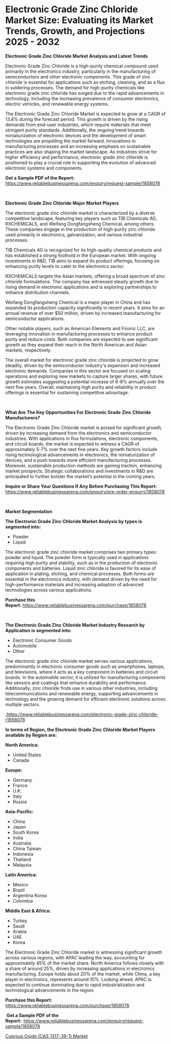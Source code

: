 <p><h1>Electronic Grade Zinc Chloride Market Size: Evaluating its Market Trends, Growth, and Projections 2025 - 2032</h1></p><p><strong>Electronic Grade Zinc Chloride Market Analysis and Latest Trends</strong></p>
<p><p>Electronic Grade Zinc Chloride is a high-purity chemical compound used primarily in the electronics industry, particularly in the manufacturing of semiconductors and other electronic components. This grade of zinc chloride is essential for applications such as etching, cleaning, and as a flux in soldering processes. The demand for high-purity chemicals like electronic grade zinc chloride has surged due to the rapid advancements in technology, including the increasing prevalence of consumer electronics, electric vehicles, and renewable energy systems.</p><p>The Electronic Grade Zinc Chloride Market is expected to grow at a CAGR of 13.8% during the forecast period. This growth is driven by the rising demands from end-user industries, which require materials that meet stringent purity standards. Additionally, the ongoing trend towards miniaturization of electronic devices and the development of smart technologies are propelling the market forward. Innovations in manufacturing processes and an increasing emphasis on sustainable practices are also shaping the market landscape. As industries strive for higher efficiency and performance, electronic grade zinc chloride is positioned to play a crucial role in supporting the evolution of advanced electronic systems and components.</p></p>
<p><strong>Get a Sample PDF of the Report:&nbsp;</strong> <a href="https://www.reliablebusinessarena.com/enquiry/request-sample/1858078?utm_campaign=2819&utm_medium=2&utm_source=Github&utm_content=ia&utm_term=03042025&utm_id=electronic-grade-zinc-chloride">https://www.reliablebusinessarena.com/enquiry/request-sample/1858078</a></p>
<p>&nbsp;</p>
<p><strong>Electronic Grade Zinc Chloride Major Market Players</strong></p>
<p><p>The electronic grade zinc chloride market is characterized by a diverse competitive landscape, featuring key players such as TIB Chemicals AG, RXCHEMICALS, and Weifang Dongfangsheng Chemical, among others. These companies engage in the production of high-purity zinc chloride used primarily in electronics, galvanization, and various industrial processes.</p><p>TIB Chemicals AG is recognized for its high-quality chemical products and has established a strong foothold in the European market. With ongoing investments in R&D, TIB aims to expand its product offerings, focusing on enhancing purity levels to cater to the electronics sector.</p><p>RXCHEMICALS targets the Asian markets, offering a broad spectrum of zinc chloride formulations. The company has witnessed steady growth due to rising demand in electronic applications and is exploring partnerships to enhance distribution channels.</p><p>Weifang Dongfangsheng Chemical is a major player in China and has expanded its production capacity significantly in recent years. It aims for an annual revenue of over $50 million, driven by increased manufacturing for semiconductor applications.</p><p>Other notable players, such as American Elements and Finoric LLC, are leveraging innovation in manufacturing processes to enhance product purity and reduce costs. Both companies are expected to see significant growth as they expand their reach in the North American and Asian markets, respectively.</p><p>The overall market for electronic grade zinc chloride is projected to grow steadily, driven by the semiconductor industry's expansion and increased electronic demands. Companies in this sector are focused on scaling operations and exploring new markets to capture larger shares, with future growth estimates suggesting a potential increase of 6-8% annually over the next five years. Overall, maintaining high purity and reliability in product offerings is essential for sustaining competitive advantage.</p></p>
<p>&nbsp;</p>
<p><strong>What Are The Key Opportunities For Electronic Grade Zinc Chloride Manufacturers?</strong></p>
<p><p>The Electronic Grade Zinc Chloride market is poised for significant growth, driven by increasing demand from the electronics and semiconductor industries. With applications in flux formulations, electronic components, and circuit boards, the market is expected to witness a CAGR of approximately 5-7% over the next five years. Key growth factors include rising technological advancements in electronics, the miniaturization of devices, and a push towards more efficient manufacturing processes. Moreover, sustainable production methods are gaining traction, enhancing market prospects. Strategic collaborations and investments in R&D are anticipated to further bolster the market’s potential in the coming years.</p></p>
<p><strong>Inquire or Share Your Questions If Any Before Purchasing This Report:</strong> <a href="https://www.reliablebusinessarena.com/enquiry/pre-order-enquiry/1858078?utm_campaign=2819&utm_medium=2&utm_source=Github&utm_content=ia&utm_term=03042025&utm_id=electronic-grade-zinc-chloride">https://www.reliablebusinessarena.com/enquiry/pre-order-enquiry/1858078</a></p>
<p>&nbsp;</p>
<p><strong>Market Segmentation</strong></p>
<p><strong>The Electronic Grade Zinc Chloride Market Analysis by types is segmented into:</strong></p>
<p><ul><li>Powder</li><li>Liquid</li></ul></p>
<p><p>The electronic grade zinc chloride market comprises two primary types: powder and liquid. The powder form is typically used in applications requiring high purity and stability, such as in the production of electronic components and batteries. Liquid zinc chloride is favored for its ease of application in plating, etching, and chemical processes. Both forms are essential in the electronics industry, with demand driven by the need for high-performance materials and increasing adoption of advanced technologies across various applications.</p></p>
<p><strong>Purchase this Report:&nbsp;</strong><a href="https://www.reliablebusinessarena.com/purchase/1858078?utm_campaign=2819&utm_medium=2&utm_source=Github&utm_content=ia&utm_term=03042025&utm_id=electronic-grade-zinc-chloride">https://www.reliablebusinessarena.com/purchase/1858078</a></p>
<p>&nbsp;</p>
<p><strong>The Electronic Grade Zinc Chloride Market Industry Research by Application is segmented into:</strong></p>
<p><ul><li>Electronic Consumer Goods</li><li>Automobile</li><li>Other</li></ul></p>
<p><p>The electronic grade zinc chloride market serves various applications, predominantly in electronic consumer goods such as smartphones, laptops, and televisions, where it acts as a key component in batteries and circuit boards. In the automobile sector, it is utilized for manufacturing components like sensors and coatings that enhance durability and performance. Additionally, zinc chloride finds use in various other industries, including telecommunications and renewable energy, supporting advancements in technology and the growing demand for efficient electronic solutions across multiple sectors.</p></p>
<p><a href="https://www.reliablebusinessarena.com/electronic-grade-zinc-chloride-r1858078?utm_campaign=2819&utm_medium=2&utm_source=Github&utm_content=ia&utm_term=03042025&utm_id=electronic-grade-zinc-chloride">&nbsp;https://www.reliablebusinessarena.com/electronic-grade-zinc-chloride-r1858078</a></p>
<p><strong>In terms of Region, the Electronic Grade Zinc Chloride Market Players available by Region are:</strong></p>
<p>
    <p> <strong> North America: </strong>
        <ul>
            <li>United States</li>
            <li>Canada</li>
        </ul>
        </p> 
    <p> <strong> Europe: </strong>
        <ul>
            <li>Germany</li>
            <li>France</li>
            <li>U.K.</li>
            <li>Italy</li>
            <li>Russia</li>
        </ul>
        </p> 
    <p> <strong> Asia-Pacific: </strong>
        <ul>
            <li>China</li>
            <li>Japan</li>
            <li>South Korea</li>
            <li>India</li>
            <li>Australia</li>
            <li>China Taiwan</li>
            <li>Indonesia</li>
            <li>Thailand</li>
            <li>Malaysia</li>
        </ul>
        </p> 
    <p> <strong> Latin America: </strong>
        <ul>
            <li>Mexico</li>
            <li>Brazil</li>
            <li>Argentina Korea</li>
            <li>Colombia</li>
        </ul>
        </p> 
    <p> <strong> Middle East & Africa: </strong>
        <ul>
            <li>Turkey</li>
            <li>Saudi</li>
            <li>Arabia</li>
            <li>UAE</li>
            <li>Korea</li>
        </ul>
    </p>
    </p>
<p><p>The Electronic Grade Zinc Chloride market is witnessing significant growth across various regions, with APAC leading the way, accounting for approximately 45% of the market share. North America follows closely with a share of around 25%, driven by increasing applications in electronics manufacturing. Europe holds about 20% of the market, while China, a key player in electronics, represents around 10%. Looking ahead, APAC is expected to continue dominating due to rapid industrialization and technological advancements in the region.</p></p>
<p><strong>Purchase this Report: </strong><a href="https://www.reliablebusinessarena.com/purchase/1858078?utm_campaign=2819&utm_medium=2&utm_source=Github&utm_content=ia&utm_term=03042025&utm_id=electronic-grade-zinc-chloride">https://www.reliablebusinessarena.com/purchase/1858078</a></p>
<p>&nbsp;<strong>Get a Sample PDF of the Report:&nbsp;&nbsp;</strong><a href="https://www.reliablebusinessarena.com/enquiry/request-sample/1858078?utm_campaign=2819&utm_medium=2&utm_source=Github&utm_content=ia&utm_term=03042025&utm_id=electronic-grade-zinc-chloride">https://www.reliablebusinessarena.com/enquiry/request-sample/1858078</a></p>
<p><strong></strong></p>
<p><p><a href="https://github.com/abantolemox08/Market-Research-Report-List-1/blob/main/cuprous-oxide-cas-1317-39-1-market.md?utm_campaign=2819&utm_medium=2&utm_source=Github&utm_content=ia&utm_term=03042025&utm_id=electronic-grade-zinc-chloride">Cuprous Oxide (CAS 1317-39-1) Market</a></p></p>
